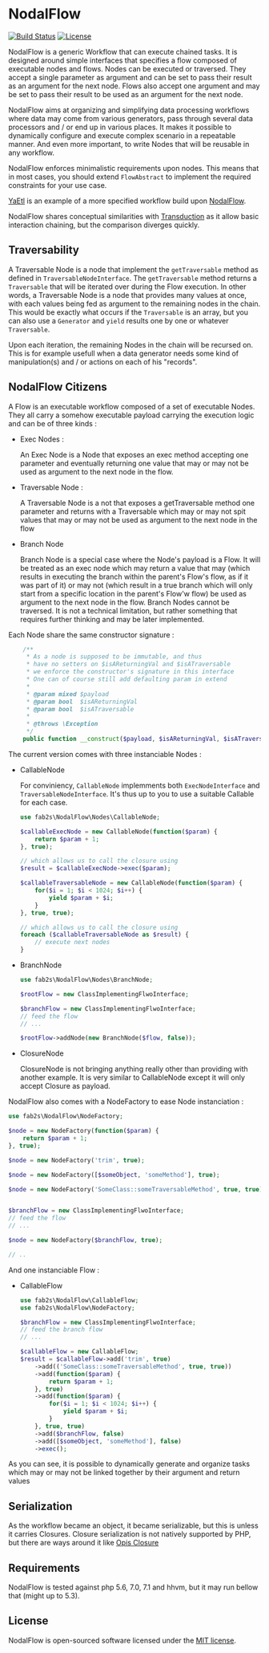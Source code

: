 # NodalFlow

[![Build Status](https://travis-ci.org/fab2s/NodalFlow.svg?branch=master)](https://travis-ci.org/fab2s/NodalFlow) [![License](https://poser.pugx.org/fab2s/nodalflow/license)](https://packagist.org/packages/fab2s/nodalflow)

NodalFlow is a generic Workflow that can execute chained tasks. It is designed around simple interfaces that specifies a flow composed of executable nodes and flows. Nodes can be executed or traversed. They accept a single parameter as argument and can be set to pass their result as an argument for the next node.
Flows also accept one argument and may be set to pass their result to be used as an argument for the next node.

NodalFlow aims at organizing and simplifying data processing workflows where data may come from various generators, pass through several data processors and / or end up in various places. It makes it possible to dynamically configure and execute complex scenario in a repeatable manner. And even more important, to write Nodes that will be reusable in any workflow.

NodalFlow enforces minimalistic requirements upon nodes. This means that in most cases, you should extend `FlowAbstract` to implement the required constraints for your use case.

[YaEtl](https://github.com/fab2s/YaEtl) is an example of a more specified workflow build upon [NodalFlow](https://github.com/fab2s/NodalFlow).

NodalFlow shares conceptual similarities with [Transduction](https://en.wikipedia.org/wiki/Transduction) as it allow basic interaction chaining, but the comparison diverges quickly.

## Traversability

A Traversable Node is a node that implement the `getTraversable` method as defined in `TraversableNodeInterface`. The `getTraversable` method returns a `Traversable` that will be iterated over during the Flow execution. In other words, a Traversable Node is a node that provides many values at once, with each values being fed as argument to the remaining nodes in the chain. This would be exactly what occurs if the `Traversable` is an array, but you can also use a `Generator` and `yield` results one by one or whatever `Traversable`.

Upon each iteration, the remaining Nodes in the chain will be recursed on. This is for example usefull when a data generator needs some kind of manipulation(s) and / or actions on each of his "records".

## NodalFlow Citizens

A Flow is an executable workflow composed of a set of executable Nodes. They all carry a somehow executable payload carrying the execution logic and can be of three kinds :

* Exec Nodes :

    An Exec Node is a Node that exposes an exec method accepting one parameter and eventually returning one value that may or may not be used as argument to the next node in the flow.

* Traversable Node :

    A Traversable Node is a not that exposes a getTraversable method one parameter and returns with a Traversable which may or may not spit values that may or may not be used as argument to the next node in the flow

* Branch Node

    Branch Node is a special case where the Node's payload is a Flow. It will be treated as an exec node which may return a value that may (which results in executing the branch within the parent's Flow's flow, as if it was part of it) or may not (which result in a true branch which will only start from a specific location in the parent's Flow'w flow) be used as argument to the next node in the flow.
    Branch Nodes cannot be traversed. It is not a technical limitation, but rather something that requires further thinking and may be later implemented.

Each Node share the same constructor signature :

```php
    /**
     * As a node is supposed to be immutable, and thus
     * have no setters on $isAReturningVal and $isATraversable
     * we enforce the constructor's signature in this interface
     * One can of course still add defaulting param in extend
     *
     * @param mixed $payload
     * @param bool  $isAReturningVal
     * @param bool  $isATraversable
     *
     * @throws \Exception
     */
    public function __construct($payload, $isAReturningVal, $isATraversable = false);
```

The current version comes with three instanciable Nodes :

* CallableNode

    For conviniency, `CallableNode` implemments both `ExecNodeInterface` and `TraversableNodeInterface`. It's thus up to you to use a suitable Callable for each case.
    ```php
    use fab2s\NodalFlow\Nodes\CallableNode;

    $callableExecNode = new CallableNode(function($param) {
        return $param + 1;
    }, true);

    // which allows us to call the closure using
    $result = $callableExecNode->exec($param);

    $callableTraversableNode = new CallableNode(function($param) {
        for($i = 1; $i < 1024; $i++) {
            yield $param + $i;
        }
    }, true, true);

    // which allows us to call the closure using
    foreach ($callableTraversableNode as $result) {
        // execute next nodes
    }
    ```

* BranchNode

    ```php
    use fab2s\NodalFlow\Nodes\BranchNode;

    $rootFlow = new ClassImplementingFlwoInterface;

    $branchFlow = new ClassImplementingFlwoInterface;
    // feed the flow
    // ...

    $rootFlow->addNode(new BranchNode($flow, false));
    ```

* ClosureNode

    ClosureNode is not bringing anything really other than providing with another example. It is very similar to CallableNode except it will only accept Closure as payload.

NodalFlow also comes with a NodeFactory to ease Node instanciation :
```php
use fab2s\NodalFlow\NodeFactory;

$node = new NodeFactory(function($param) {
    return $param + 1;
}, true);

$node = new NodeFactory('trim', true);

$node = new NodeFactory([$someObject, 'someMethod'], true);

$node = new NodeFactory('SomeClass::someTraversableMethod', true, true);


$branchFlow = new ClassImplementingFlwoInterface;
// feed the flow
// ...

$node = new NodeFactory($branchFlow, true);

// ..
```

And one instanciable Flow :

* CallableFlow

    ```php
    use fab2s\NodalFlow\CallableFlow;
    use fab2s\NodalFlow\NodeFactory;

    $branchFlow = new ClassImplementingFlwoInterface;
    // feed the branch flow
    // ...

    $callableFlow = new CallableFlow;
    $result = $callableFlow->add('trim', true)
        ->add(('SomeClass::someTraversableMethod', true, true))
        ->add(function($param) {
            return $param + 1;
        }, true)
        ->add(function($param) {
            for($i = 1; $i < 1024; $i++) {
                yield $param + $i;
            }
        }, true, true)
        ->add($branchFlow, false)
        ->add([$someObject, 'someMethod'], false)
        ->exec();
    ```

As you can see, it is possible to dynamically generate and organize tasks which may or may not be linked together by their argument and return values

## Serialization

As the workflow became an object, it became serializable, but this is unless it carries Closures. Closure serialization is not natively supported by PHP, but there are ways around it like [Opis Closure](https://github.com/opis/closure)


## Requirements

NodalFlow is tested against php 5.6, 7.0, 7.1 and hhvm, but it may run bellow that (might up to 5.3).


## License

NodalFlow is open-sourced software licensed under the [MIT license](http://opensource.org/licenses/MIT).
